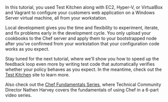In this tutorial, you used Test Kitchen along with EC2, Hyper-V, or VirtualBox and Vagrant to configure your customers web application on a Windows Server virtual machine, all from your workstation.

Local development gives you the time and flexibility to experiment, iterate, and fix problems early in the development cycle. You only upload your cookbooks to the Chef server and apply them to your bootstrapped node after you've confirmed from your workstation that your configuration code works as you expect.

Stay tuned for the next tutorial, where we'll show you how to speed up the feedback loop even more by writing test code that automatically verifies whether your policy behaves as you expect. In the meantime, check out the [Test Kitchen](http://kitchen.ci) site to learn more.

Also check out the [Chef Fundamentals Series](/fundamentals-series/), where Technical Community Director Nathen Harvey covers the fundamentals of using Chef in a 6-part video series.
